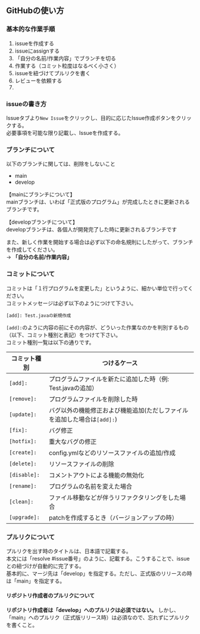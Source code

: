 ## GitHubの使い方
### 基本的な作業手順
1. issueを作成する
2. issueにassignする
3. 「自分の名前/作業内容」でブランチを切る
4. 作業する（コミット粒度はなるべく小さく）
5. issueを紐づけてプルリクを書く
6. レビューを依頼する
7. 
### issueの書き方
Issueタブより`New Issue`をクリックし、目的に応じたIssue作成ボタンをクリックする。  
必要事項を可能な限り記載し、Issueを作成する。

### ブランチについて
以下のブランチに関しては、削除をしないこと
* main
* develop

【mainにブランチについて】  
mainブランチは、いわば「正式版のプログラム」が完成したときに更新されるブランチです。

【developブランチについて】  
developブランチは、各個人が開発完了した時に更新されるブランチです

また、新しく作業を開始する場合は必ず以下の命名規則にしたがって、ブランチを作成してください。  
→ __**「自分の名前/作業内容」**__

### コミットについて
コミットは「１行プログラムを変更した」というように、細かい単位で行ってください。  
コミットメッセージは必ず以下のようにつけて下さい。
```
[add]: Test.javaの新規作成
```
`[add]:`のように内容の前にその内容が、どういった作業なのかを判別するもの（以下、コミット種別と表記）をつけて下さい。  
コミット種別一覧は以下の通りです。

| コミット種別       | つけるケース                                    |
| ------------ | ----------------------------------------- |
| `[add]:`     | プログラムファイルを新たに追加した時（例: Test.javaの追加）       |
| `[remove]: ` | プログラムファイルを削除した時                           |
| `[update]:`  | バグ以外の機能修正および機能追加(ただしファイルを追加した場合は`[add]:`) |
| `[fix]:`     | バグ修正                                      |
| `[hotfix]:`  | 重大なバグの修正                                  |
| `[create]:`  | config.ymlなどのリソースファイルの追加/作成               |
| `[delete]:`  | リソースファイルの削除                               |
| `[disable]:` | コメントアウトによる機能の無効化                          |
| `[rename]:`  | プログラムの名前を変えた場合                            |
| `[clean]:`   | ファイル移動などが伴うリファクタリングをした場合                  |
| `[upgrade]:` | patchを作成するとき（バージョンアップの時）                  |


### プルリクについて
プルリクを出す時のタイトルは、日本語で記載する。  
本文には「resolve #issue番号」のように、記載する。こうすることで、issueとの紐づけが自動的に完了する。  
基本的に、マージ先は「develop」を指定する。ただし、正式版のリリースの時は「main」を指定する。

#### リポジトリ作成者のプルリクについて
**リポジトリ作成者は「develop」へのプルリクは必須ではない。**
しかし、「main」へのプルリク（正式版リリース時）は必須なので、忘れずにプルリクを書くこと。